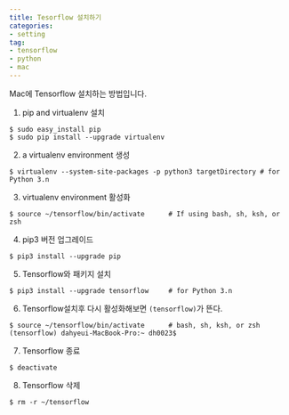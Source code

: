 ```yaml
---
title: Tesorflow 설치하기
categories:
- setting
tag:
- tensorflow
- python
- mac
---
```


Mac에 Tensorflow 설치하는 방법입니다.

1. pip and virtualenv 설치
```
$ sudo easy_install pip
$ sudo pip install --upgrade virtualenv
```

2. a virtualenv environment 생성
```
$ virtualenv --system-site-packages -p python3 targetDirectory # for Python 3.n
```

3. virtualenv environment 활성화
```
$ source ~/tensorflow/bin/activate      # If using bash, sh, ksh, or zsh
```

4. pip3 버전 업그레이드
```
$ pip3 install --upgrade pip
```

5. Tensorflow와 패키지 설치
```
$ pip3 install --upgrade tensorflow     # for Python 3.n
```

6. Tensorflow설치후 다시 활성화해보면 `(tensorflow)`가 뜬다.
```
$ source ~/tensorflow/bin/activate      # bash, sh, ksh, or zsh
(tensorflow) dahyeui-MacBook-Pro:~ dh0023$
```

7. Tensorflow 종료
```
$ deactivate 
```

8. Tensorflow 삭제
```
$ rm -r ~/tensorflow
```
